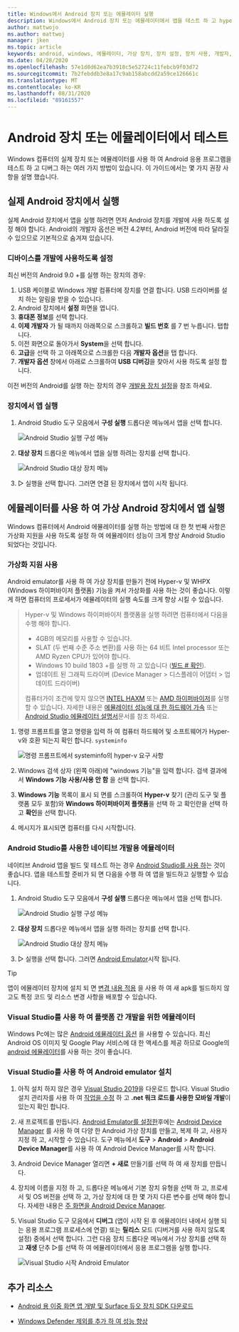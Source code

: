 ```yaml
---
title: Windows에서 Android 장치 또는 에뮬레이터 실행
description: Windows에서 Android 장치 또는 에뮬레이터에서 앱을 테스트 하 고 hyper-v 및 Windows 하이퍼바이저 플랫폼 (WHPX)으로 가상화를 사용 하도록 설정 합니다.
author: mattwojo
ms.author: mattwoj
manager: jken
ms.topic: article
keywords: android, windows, 에뮬레이터, 가상 장치, 장치 설정, 장치 사용, 개발자, 구성, 가상화, visual studio, hyper-v, intel, haxm, amd, Windows 하이퍼바이저 플랫폼, WHPX
ms.date: 04/28/2020
ms.openlocfilehash: 57e1d8d62ea7b3918c5e52724c11febcb9f03d72
ms.sourcegitcommit: 7b2febddb3e8a17c9ab158abcdd2a59ce126661c
ms.translationtype: MT
ms.contentlocale: ko-KR
ms.lasthandoff: 08/31/2020
ms.locfileid: "89161557"
---
```

# <a name="test-on-an-android-device-or-emulator"></a>Android 장치 또는 에뮬레이터에서 테스트

Windows 컴퓨터의 실제 장치 또는 에뮬레이터를 사용 하 여 Android 응용 프로그램을 테스트 하 고 디버그 하는 여러 가지 방법이 있습니다. 이 가이드에서는 몇 가지 권장 사항을 설명 했습니다.

## <a name="run-on-a-real-android-device"></a>실제 Android 장치에서 실행

실제 Android 장치에서 앱을 실행 하려면 먼저 Android 장치를 개발에 사용 하도록 설정 해야 합니다. Android의 개발자 옵션은 버전 4.2부터, Android 버전에 따라 달라질 수 있으므로 기본적으로 숨겨져 있습니다.

### <a name="enable-your-device-for-development"></a>디바이스를 개발에 사용하도록 설정

최신 버전의 Android 9.0 +를 실행 하는 장치의 경우:

1. USB 케이블로 Windows 개발 컴퓨터에 장치를 연결 합니다. USB 드라이버를 설치 하는 알림을 받을 수 있습니다.
2. Android 장치에서 **설정** 화면을 엽니다.
3. **휴대폰 정보**를 선택 합니다.
4. **이제 개발자** 가 될 때까지 아래쪽으로 스크롤하고 **빌드 번호** 를 7 번 누릅니다. 탭합니다.
5. 이전 화면으로 돌아가서 **System**을 선택 합니다.
6. **고급**을 선택 하 고 아래쪽으로 스크롤한 다음 **개발자 옵션**을 탭 합니다.
7. **개발자 옵션** 창에서 아래로 스크롤하여 **USB 디버깅**을 찾아서 사용 하도록 설정 합니다.

이전 버전의 Android를 실행 하는 장치의 경우 [개발용 장치 설정](/xamarin/android/get-started/installation/set-up-device-for-development)을 참조 하세요.

### <a name="run-your-app-on-the-device"></a>장치에서 앱 실행

1. Android Studio 도구 모음에서 **구성 실행** 드롭다운 메뉴에서 앱을 선택 합니다.

    ![Android Studio 실행 구성 메뉴](../images/android-run-config-menu.png)

2. **대상 장치** 드롭다운 메뉴에서 앱을 실행 하려는 장치를 선택 합니다.

    ![Android Studio 대상 장치 메뉴](../images/android-target-device-menu.png)

3. ▷ 실행을 선택 합니다. 그러면 연결 된 장치에서 앱이 시작 됩니다.

## <a name="run-your-app-on-a-virtual-android-device-using-an-emulator"></a>에뮬레이터를 사용 하 여 가상 Android 장치에서 앱 실행

Windows 컴퓨터에서 Android 에뮬레이터를 실행 하는 방법에 대 한 첫 번째 사항은 가상화 지원을 사용 하도록 설정 하 여 에뮬레이터 성능이 크게 향상 Android Studio 되었다는 것입니다.

### <a name="enable-virtualization-support"></a>가상화 지원 사용

Android emulator를 사용 하 여 가상 장치를 만들기 전에 Hyper-v 및 WHPX (Windows 하이퍼바이저 플랫폼) 기능을 켜서 가상화를 사용 하는 것이 좋습니다. 이렇게 하면 컴퓨터의 프로세서가 에뮬레이터의 실행 속도를 크게 향상 시킬 수 있습니다.

> Hyper-v 및 Windows 하이퍼바이저 플랫폼을 실행 하려면 컴퓨터에서 다음을 수행 해야 합니다.
>
> * 4GB의 메모리를 사용할 수 있습니다.
> * SLAT (두 번째 수준 주소 변환)를 사용 하는 64 비트 Intel processor 또는 AMD Ryzen CPU가 있어야 합니다.
> * Windows 10 build 1803 +를 실행 하 고 있습니다 ([빌드 # 확인](ms-settings:about)).
> * 업데이트 된 그래픽 드라이버 (Device Manager > 디스플레이 어댑터 > 업데이트 드라이버)
>
> 컴퓨터가이 조건에 맞지 않으면 [INTEL HAXM](https://github.com/intel/haxm/wiki/Installation-Instructions-on-Windows) 또는 [AMD 하이퍼바이저](https://github.com/google/android-emulator-hypervisor-driver-for-amd-processors)를 실행할 수 있습니다. 자세한 내용은 [에뮬레이터 성능에 대 한 하드웨어 가속](/xamarin/android/get-started/installation/android-emulator/hardware-acceleration) 또는 [Android Studio 에뮬레이터 설명서](https://developer.android.com/studio/run/emulator)문서를 참조 하세요.

1. 명령 프롬프트를 열고 명령을 입력 하 여 컴퓨터 하드웨어 및 소프트웨어가 Hyper-v와 호환 되는지 확인 합니다. `systeminfo`

    ![명령 프롬프트에서 systeminfo의 hyper-v 요구 사항](../images/systeminfo.png)

2. Windows 검색 상자 (왼쪽 아래)에 "windows 기능"을 입력 합니다. 검색 결과에서 **Windows 기능 사용/사용 안 함** 을 선택 합니다.

3. **Windows 기능** 목록이 표시 되 면를 스크롤하여 **Hyper-v** 찾기 (관리 도구 및 플랫폼 모두 포함)와 **Windows 하이퍼바이저 플랫폼**을 선택 하 고 확인란을 선택 하 고 **확인**을 선택 합니다.

4. 메시지가 표시되면 컴퓨터를 다시 시작합니다.

### <a name="emulator-for-native-development-with-android-studio"></a>Android Studio를 사용한 네이티브 개발용 에뮬레이터

네이티브 Android 앱을 빌드 및 테스트 하는 경우 [Android Studio를 사용 하](./native-android.md)는 것이 좋습니다. 앱을 테스트할 준비가 되 면 다음을 수행 하 여 앱을 빌드하고 실행할 수 있습니다.

1. Android Studio 도구 모음에서 **구성 실행** 드롭다운 메뉴에서 앱을 선택 합니다.

    ![Android Studio 실행 구성 메뉴](../images/android-run-config-menu.png)

2. **대상 장치** 드롭다운 메뉴에서 앱을 실행 하려는 장치를 선택 합니다.

    ![Android Studio 대상 장치 메뉴](../images/android-target-device-menu.png)

3. ▷ 실행을 선택 합니다. 그러면 [Android Emulator](https://developer.android.com/studio/run/emulator)시작 됩니다.

> [!TIP]
> 앱이 에뮬레이터 장치에 설치 되 면 [변경 내용 적용](https://developer.android.com/studio/run#apply-changes) 을 사용 하 여 새 apk를 빌드하지 않고도 특정 코드 및 리소스 변경 사항을 배포할 수 있습니다.

### <a name="emulator-for-cross-platform-development-with-visual-studio"></a>Visual Studio를 사용 하 여 플랫폼 간 개발을 위한 에뮬레이터

Windows Pc에는 많은 [Android 에뮬레이터 옵션](https://www.androidauthority.com/best-android-emulators-for-pc-655308/) 을 사용할 수 있습니다. 최신 Android OS 이미지 및 Google Play 서비스에 대 한 액세스를 제공 하므로 Google의 [android 에뮬레이터](https://developer.android.com/studio/run/emulator)를 사용 하는 것이 좋습니다.

### <a name="install-android-emulator-with-visual-studio"></a>Visual Studio를 사용 하 여 Android emulator 설치

1. 아직 설치 하지 않은 경우 [Visual Studio 2019](https://visualstudio.microsoft.com/downloads/)을 다운로드 합니다. Visual Studio 설치 관리자를 사용 하 여 [작업을 수정](/visualstudio/install/modify-visual-studio?view=vs-2019#modify-workloads) 하 고 **.net 워크 로드를 사용한 모바일 개발**이 있는지 확인 합니다.

2. 새 프로젝트를 만듭니다. [Android Emulator를 설정한](/xamarin/android/get-started/installation/android-emulator/)후에는 [Android Device Manager](/xamarin/android/get-started/installation/android-emulator/device-manager?pivots=windows&tabs=windows#requirements) 를 사용 하 여 다양 한 Android 가상 장치를 만들고, 복제 하 고, 사용자 지정 하 고, 시작할 수 있습니다. 도구 메뉴에서 **도구**  >  **Android**  >  **Android Device Manager**를 사용 하 여 Android Device Manager를 시작 합니다.

3. Android Device Manager 열리면 **+ 새로** 만들기를 선택 하 여 새 장치를 만듭니다.

4. 장치에 이름을 지정 하 고, 드롭다운 메뉴에서 기본 장치 유형을 선택 하 고, 프로세서 및 OS 버전을 선택 하 고, 가상 장치에 대 한 몇 가지 다른 변수를 선택 해야 합니다. 자세한 내용은 [주 화면을 Android Device Manager](/xamarin/android/get-started/installation/android-emulator/device-manager?pivots=windows&tabs=windows#main-screen).

5. Visual Studio 도구 모음에서 **디버그** (앱이 시작 된 후 에뮬레이터 내에서 실행 되는 응용 프로그램 프로세스에 연결) 또는 **릴리스** 모드 (디버거를 사용 하지 않도록 설정) 중에서 선택 합니다. 그런 다음 장치 드롭다운 메뉴에서 가상 장치를 선택 하 고 **재생** 단추 ▷를 선택 하 여 에뮬레이터에서 응용 프로그램을 실행 합니다.

    ![Visual Studio 시작 Android Emulator](../images/vs-target-device-menu.png)

## <a name="additional-resources"></a>추가 리소스

- [Android 용 이중 화면 앱 개발 및 Surface 듀오 장치 SDK 다운로드](/dual-screen/android/)

- [Windows Defender 제외를 추가 하 여 성능 향상](defender-settings.md)